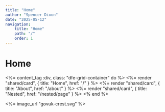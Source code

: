 ```yaml
---
title: "Home"
author: "Spencer Dixon"
date: "2025-05-12"
navigation:
    title: "Home"
    path: "/"
    order: 1
---
```


# Home

<%= content_tag :div, class: "dfe-grid-container" do %>
<%= render "shared/card", { title: "Home", href: "/" } %>
<%= render "shared/card", { title: "About", href: "/about" } %>
<%= render "shared/card", { title: "Nested", href: "/nested/page" } %>
<% end %>

<%= image_url "govuk-crest.svg" %>
